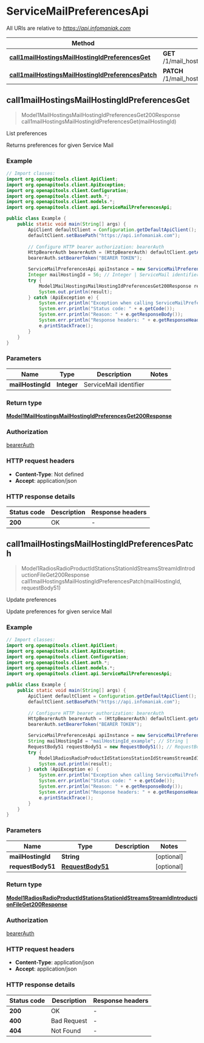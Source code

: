 # ServiceMailPreferencesApi

All URIs are relative to *https://api.infomaniak.com*

| Method | HTTP request | Description |
|------------- | ------------- | -------------|
| [**call1mailHostingsMailHostingIdPreferencesGet**](ServiceMailPreferencesApi.md#call1mailHostingsMailHostingIdPreferencesGet) | **GET** /1/mail_hostings/{mail_hosting_id}/preferences | List preferences |
| [**call1mailHostingsMailHostingIdPreferencesPatch**](ServiceMailPreferencesApi.md#call1mailHostingsMailHostingIdPreferencesPatch) | **PATCH** /1/mail_hostings/{mail_hosting_id}/preferences | Update preferences |



## call1mailHostingsMailHostingIdPreferencesGet

> Model1MailHostingsMailHostingIdPreferencesGet200Response call1mailHostingsMailHostingIdPreferencesGet(mailHostingId)

List preferences

Returns preferences for given Service Mail

### Example

```java
// Import classes:
import org.openapitools.client.ApiClient;
import org.openapitools.client.ApiException;
import org.openapitools.client.Configuration;
import org.openapitools.client.auth.*;
import org.openapitools.client.models.*;
import org.openapitools.client.api.ServiceMailPreferencesApi;

public class Example {
    public static void main(String[] args) {
        ApiClient defaultClient = Configuration.getDefaultApiClient();
        defaultClient.setBasePath("https://api.infomaniak.com");
        
        // Configure HTTP bearer authorization: bearerAuth
        HttpBearerAuth bearerAuth = (HttpBearerAuth) defaultClient.getAuthentication("bearerAuth");
        bearerAuth.setBearerToken("BEARER TOKEN");

        ServiceMailPreferencesApi apiInstance = new ServiceMailPreferencesApi(defaultClient);
        Integer mailHostingId = 56; // Integer | ServiceMail identifier
        try {
            Model1MailHostingsMailHostingIdPreferencesGet200Response result = apiInstance.call1mailHostingsMailHostingIdPreferencesGet(mailHostingId);
            System.out.println(result);
        } catch (ApiException e) {
            System.err.println("Exception when calling ServiceMailPreferencesApi#call1mailHostingsMailHostingIdPreferencesGet");
            System.err.println("Status code: " + e.getCode());
            System.err.println("Reason: " + e.getResponseBody());
            System.err.println("Response headers: " + e.getResponseHeaders());
            e.printStackTrace();
        }
    }
}
```

### Parameters


| Name | Type | Description  | Notes |
|------------- | ------------- | ------------- | -------------|
| **mailHostingId** | **Integer**| ServiceMail identifier | |

### Return type

[**Model1MailHostingsMailHostingIdPreferencesGet200Response**](Model1MailHostingsMailHostingIdPreferencesGet200Response.md)

### Authorization

[bearerAuth](../README.md#bearerAuth)

### HTTP request headers

- **Content-Type**: Not defined
- **Accept**: application/json


### HTTP response details
| Status code | Description | Response headers |
|-------------|-------------|------------------|
| **200** | OK |  -  |


## call1mailHostingsMailHostingIdPreferencesPatch

> Model1RadiosRadioProductIdStationsStationIdStreamsStreamIdIntroductionFileGet200Response call1mailHostingsMailHostingIdPreferencesPatch(mailHostingId, requestBody51)

Update preferences

Update preferences for given service Mail

### Example

```java
// Import classes:
import org.openapitools.client.ApiClient;
import org.openapitools.client.ApiException;
import org.openapitools.client.Configuration;
import org.openapitools.client.auth.*;
import org.openapitools.client.models.*;
import org.openapitools.client.api.ServiceMailPreferencesApi;

public class Example {
    public static void main(String[] args) {
        ApiClient defaultClient = Configuration.getDefaultApiClient();
        defaultClient.setBasePath("https://api.infomaniak.com");
        
        // Configure HTTP bearer authorization: bearerAuth
        HttpBearerAuth bearerAuth = (HttpBearerAuth) defaultClient.getAuthentication("bearerAuth");
        bearerAuth.setBearerToken("BEARER TOKEN");

        ServiceMailPreferencesApi apiInstance = new ServiceMailPreferencesApi(defaultClient);
        String mailHostingId = "mailHostingId_example"; // String | 
        RequestBody51 requestBody51 = new RequestBody51(); // RequestBody51 | 
        try {
            Model1RadiosRadioProductIdStationsStationIdStreamsStreamIdIntroductionFileGet200Response result = apiInstance.call1mailHostingsMailHostingIdPreferencesPatch(mailHostingId, requestBody51);
            System.out.println(result);
        } catch (ApiException e) {
            System.err.println("Exception when calling ServiceMailPreferencesApi#call1mailHostingsMailHostingIdPreferencesPatch");
            System.err.println("Status code: " + e.getCode());
            System.err.println("Reason: " + e.getResponseBody());
            System.err.println("Response headers: " + e.getResponseHeaders());
            e.printStackTrace();
        }
    }
}
```

### Parameters


| Name | Type | Description  | Notes |
|------------- | ------------- | ------------- | -------------|
| **mailHostingId** | **String**|  | [optional] |
| **requestBody51** | [**RequestBody51**](RequestBody51.md)|  | [optional] |

### Return type

[**Model1RadiosRadioProductIdStationsStationIdStreamsStreamIdIntroductionFileGet200Response**](Model1RadiosRadioProductIdStationsStationIdStreamsStreamIdIntroductionFileGet200Response.md)

### Authorization

[bearerAuth](../README.md#bearerAuth)

### HTTP request headers

- **Content-Type**: application/json
- **Accept**: application/json


### HTTP response details
| Status code | Description | Response headers |
|-------------|-------------|------------------|
| **200** | OK |  -  |
| **400** | Bad Request |  -  |
| **404** | Not Found |  -  |

